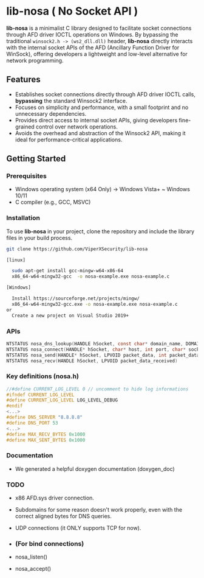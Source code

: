 # lib-nosa ( No Socket API )

**lib-nosa** is a minimalist C library designed to facilitate socket connections through AFD driver IOCTL operations on Windows. By bypassing the traditional `winsock2.h -> (ws2_dll.dll)`  header, **lib-nosa** directly interacts with the internal socket APIs of the AFD (Ancillary Function Driver for WinSock), offering developers a lightweight and low-level alternative for network programming.

## Features

- Establishes socket connections directly through AFD driver IOCTL calls, **bypassing** the standard Winsock2 interface.
- Focuses on simplicity and performance, with a small footprint and no unnecessary dependencies.
- Provides direct access to internal socket APIs, giving developers fine-grained control over network operations.
- Avoids the overhead and abstraction of the Winsock2 API, making it ideal for performance-critical applications.

## Getting Started

### Prerequisites

- Windows operating system (x64 Only) -> Windows Vista+ ~ Windows 10/11
- C compiler (e.g., GCC, MSVC)

### Installation

To use **lib-nosa** in your project, clone the repository and include the library files in your build process.

```bash
git clone https://github.com/ViperXSecurity/lib-nosa

[linux]

  sudo apt-get install gcc-mingw-w64-x86-64
  x86_64-w64-mingw32-gcc  -o nosa-example.exe nosa-example.c

[Windows]

  Install https://sourceforge.net/projects/mingw/
  x86_64-w64-mingw32-gcc.exe -o nosa-example.exe nosa-example.c
or
  Create a new project on Visual Studio 2019+
```

### APIs
```C
NTSTATUS nosa_dns_lookup(HANDLE hSocket, const char* domain_name, DOMAIN_INFO* outBuffer)
NTSTATUS nosa_connect(HANDLE* hSocket, char* host, int port, char* socketType)
NTSTATUS nosa_send(HANDLE* hSocket, LPVOID packet_data, int packet_data_sz)
NTSTATUS nosa_recv(HANDLE hSocket, LPVOID packet_data_received)
```

### Key definitions (nosa.h)
```C
//#define CURRENT_LOG_LEVEL 0 // uncomment to hide log informations
#ifndef CURRENT_LOG_LEVEL
#define CURRENT_LOG_LEVEL LOG_LEVEL_DEBUG
#endif
<...>
#define DNS_SERVER "8.8.8.8"
#define DNS_PORT 53
<...>
#define MAX_RECV_BYTES 0x1000
#define MAX_SENT_BYTES 0x1000
```

### Documentation
- We generated a helpful doxygen documentation (doxygen_doc)
  
### TODO

- x86 AFD.sys driver connection.
- Subdomains for some reason doesn't work properly, even with the correct aligned bytes for DNS queries.
- UDP connections (it ONLY supports TCP for now).

- ### (For bind connections)
- nosa_listen()
- nosa_accept()
